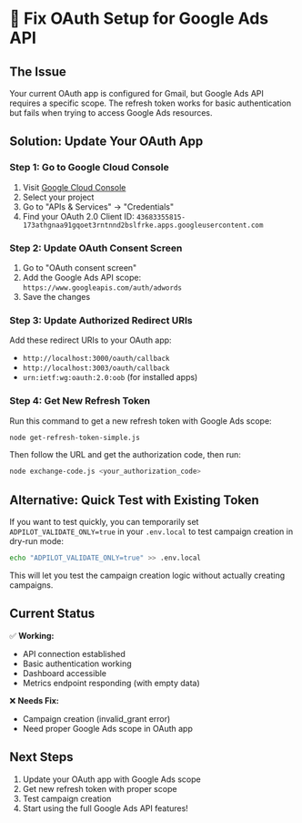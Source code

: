 # 🔧 Fix OAuth Setup for Google Ads API

## The Issue
Your current OAuth app is configured for Gmail, but Google Ads API requires a specific scope. The refresh token works for basic authentication but fails when trying to access Google Ads resources.

## Solution: Update Your OAuth App

### Step 1: Go to Google Cloud Console
1. Visit [Google Cloud Console](https://console.cloud.google.com/)
2. Select your project
3. Go to "APIs & Services" → "Credentials"
4. Find your OAuth 2.0 Client ID: `43683355815-173athgnaa91gqoet3rntnnd2bslfrke.apps.googleusercontent.com`

### Step 2: Update OAuth Consent Screen
1. Go to "OAuth consent screen"
2. Add the Google Ads API scope: `https://www.googleapis.com/auth/adwords`
3. Save the changes

### Step 3: Update Authorized Redirect URIs
Add these redirect URIs to your OAuth app:
- `http://localhost:3000/oauth/callback`
- `http://localhost:3003/oauth/callback`
- `urn:ietf:wg:oauth:2.0:oob` (for installed apps)

### Step 4: Get New Refresh Token
Run this command to get a new refresh token with Google Ads scope:

```bash
node get-refresh-token-simple.js
```

Then follow the URL and get the authorization code, then run:

```bash
node exchange-code.js <your_authorization_code>
```

## Alternative: Quick Test with Existing Token

If you want to test quickly, you can temporarily set `ADPILOT_VALIDATE_ONLY=true` in your `.env.local` to test campaign creation in dry-run mode:

```bash
echo "ADPILOT_VALIDATE_ONLY=true" >> .env.local
```

This will let you test the campaign creation logic without actually creating campaigns.

## Current Status
✅ **Working:**
- API connection established
- Basic authentication working
- Dashboard accessible
- Metrics endpoint responding (with empty data)

❌ **Needs Fix:**
- Campaign creation (invalid_grant error)
- Need proper Google Ads scope in OAuth app

## Next Steps
1. Update your OAuth app with Google Ads scope
2. Get new refresh token with proper scope
3. Test campaign creation
4. Start using the full Google Ads API features!
